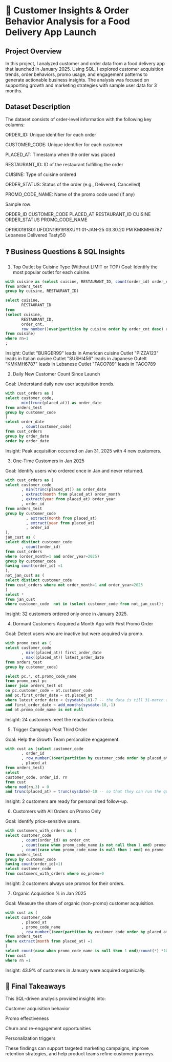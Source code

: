 # 🍔 Customer Insights & Order Behavior Analysis for a Food Delivery App Launch
## Project Overview

In this project, I analyzed customer and order data from a food delivery app that launched in January 2025. Using SQL, I explored customer acquisition trends, order behaviors, promo usage, and engagement patterns to generate actionable business insights. The analysis was focused on supporting growth and marketing strategies with sample user data for 3 months.

## Dataset Description

The dataset consists of order-level information with the following key columns:

ORDER_ID: Unique identifier for each order

CUSTOMER_CODE: Unique identifier for each customer

PLACED_AT: Timestamp when the order was placed

RESTAURANT_ID: ID of the restaurant fulfilling the order

CUISINE: Type of cuisine ordered

ORDER_STATUS: Status of the order (e.g., Delivered, Cancelled)

PROMO_CODE_NAME: Name of the promo code used (if any)

Sample row:

ORDER_ID           CUSTOMER_CODE        PLACED_AT                 RESTAURANT_ID   CUISINE   ORDER_STATUS   PROMO_CODE_NAME

OF1900191801       UFDDN1991918XUY1     01-JAN-25 03.30.20 PM     KMKMH6787       Lebanese  Delivered       Tasty50

## ❓ Business Questions & SQL Insights

1. Top Outlet by Cuisine Type (Without LIMIT or TOP)
Goal: Identify the most popular outlet for each cuisine.
```sql
with cuisine as (select cuisine, RESTAURANT_ID, count(order_id) order_cnt 
from orders_test
group by cuisine, RESTAURANT_ID)

select cuisine,
       RESTAURANT_ID
from 
(select cuisine,
       RESTAURANT_ID,
       order_cnt,
       row_number()over(partition by cuisine order by order_cnt desc) rn
from cuisine)
where rn=1
;
```
Insight: Outlet "BURGER99" leads in American cuisine
Outlet "PIZZA123" leads in Italian cuisine
Outlet "SUSHI456" leads in Japanese
Outelt "KMKMH6787" leads in Lebanese
Outlet "TACO789" leads in TACO789

2. Daily New Customer Count Since Launch

Goal: Understand daily new user acquisition trends.

```sql
with cust_orders as (
select customer_code,
       min(trunc(placed_at)) as order_date
from orders_test
group by customer_code
)
select order_date
       , count(customer_code)
from cust_orders
group by order_date
order by order_date

```

Insight: Peak acquisition occurred on Jan 31, 2025 with 4 new customers.

3. One-Time Customers in Jan 2025

Goal: Identify users who ordered once in Jan and never returned.

```sql
with cust_orders as (
select customer_code
       , min(trunc(placed_at)) as order_date
       , extract(month from placed_at) order_month
       , extract(year from placed_at) order_year
       , order_id
from orders_test
group by customer_code
         , extract(month from placed_at)
         , extract(year from placed_at)
         , order_id
),
jan_cust as (
select distinct customer_code
       , count(order_id)
from cust_orders 
where (order_month=1 and order_year=2025)
group by customer_code
having count(order_id) =1
),
not_jan_cust as (
select distinct customer_code
from cust_orders where not order_month=1 and order_year=2025
)
select * 
from jan_cust  
where customer_code  not in (select customer_code from not_jan_cust);

```
Insight: 32 customers ordered only once in January 2025.

4. Dormant Customers Acquired a Month Ago with First Promo Order

Goal: Detect users who are inactive but were acquired via promo.

```sql
with promo_cust as (
select customer_code
       , min((placed_at)) first_order_date
       , max((placed_at)) latest_order_date
from orders_test
group by customer_code)

select pc.*, ot.promo_code_name
from promo_cust pc
inner join orders_test ot
on pc.customer_code = ot.customer_code
and pc.first_order_date = ot.placed_at
where latest_order_date < (sysdate-10)-7 -- the data is till 31-march and as i am doing this on 10 Apr so subtracting those days
and first_order_date < add_months(sysdate-10,-1)
and ot.promo_code_name is not null

```

Insight: 24 customers meet the reactivation criteria.

5. Trigger Campaign Post Third Order

Goal: Help the Growth Team personalize engagement.

```sql
with cust as (select customer_code
       , order_id
       , row_number()over(partition by customer_code order by placed_at) rn
       , placed_at
from orders_test)
select 
customer_code, order_id, rn
from cust 
where mod(rn,3) = 0 
and trunc(placed_at) = trunc(sysdate)-10 -- so that they can run the query every day and get the customer on that day

```

Insight: 2 customers are ready for personalized follow-up.

6. Customers with All Orders on Promo Only

Goal: Identify price-sensitive users.

```sql
with customers_with_orders as (
select customer_code
       , count(order_id) as order_cnt
       , count(case when promo_code_name is not null then 1 end) promo
       , count(case when promo_code_name is null then 1 end) no_promo
from orders_test
group by customer_code
having count(order_id)>1)
select customer_code
from customers_with_orders where no_promo=0

```

Insight: 2 customers always use promos for their orders.

7. Organic Acquisition % in Jan 2025

Goal: Measure the share of organic (non-promo) customer acquisition.

```sql
with cust as (
select customer_code
       , placed_at
       , promo_code_name
       , row_number()over(partition by customer_code order by placed_at) rn
from orders_test
where extract(month from placed_at) =1
)
select count(case when promo_code_name is null then 1 end)/count(*) *100 pct
from cust 
where rn =1
```

Insight: 43.9% of customers in January were acquired organically.

## 🎯 Final Takeaways

This SQL-driven analysis provided insights into:

Customer acquisition behavior

Promo effectiveness

Churn and re-engagement opportunities

Personalization triggers

These findings can support targeted marketing campaigns, improve retention strategies, and help product teams refine customer journeys.
